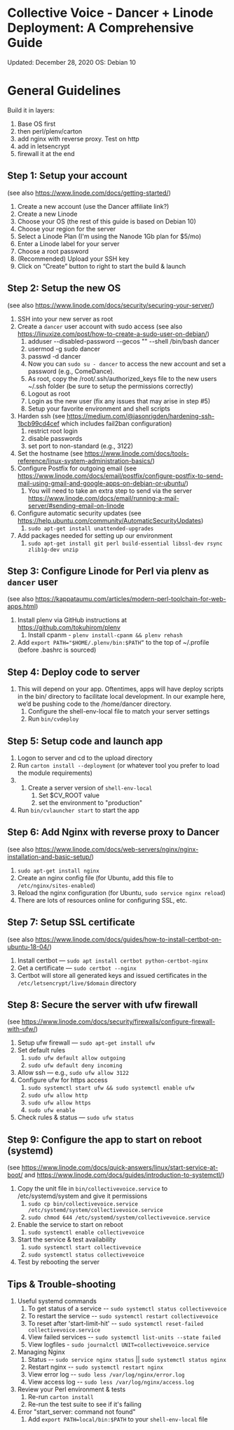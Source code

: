 # Collective Voice - Dancer + Linode Deployment: A Comprehensive Guide
Updated: December 28, 2020
OS: Debian 10

# General Guidelines

Build it in layers:
1. Base OS first
2. then perl/plenv/carton
3. add nginx with reverse proxy. Test on http
4. add in letsencrypt
5. firewall it at the end


## Step 1: Setup your account
(see also https://www.linode.com/docs/getting-started/)
1. Create a new account (use the Dancer affiliate link?)
2. Create a new Linode
3. Choose your OS (the rest of this guide is based on Debian 10)
4. Choose your region for the server
5. Select a Linode Plan (I'm using the Nanode 1Gb plan for $5/mo)
6. Enter a Linode label for your server
7. Choose a root password
8. (Recommended) Upload your SSH key
9. Click on “Create” button to right to start the build & launch


## Step 2: Setup the new OS
(see also https://www.linode.com/docs/security/securing-your-server/)
1. SSH into your new server as root
2. Create a `dancer` user account with sudo access (see also https://linuxize.com/post/how-to-create-a-sudo-user-on-debian/)
      1. adduser --disabled-password --gecos "" --shell /bin/bash dancer
      2.  usermod -g sudo dancer
      3. passwd -d dancer
      4. Now you can `sudo su - dancer` to access the new account and set a password (e.g., ComeDance).
      5. As root, copy the /root/.ssh/authorized_keys file to the new users ~/.ssh folder (be sure to setup the permissions correctly)
      6. Logout as root
      7. Login as the new user (fix any issues that may arise in step #5)
      8. Setup your favorite environment and shell scripts
3. Harden ssh (see https://medium.com/@jasonrigden/hardening-ssh-1bcb99cd4cef which includes fail2ban configuration)
      1. restrict root login
      2. disable passwords
      3. set port to non-standard (e.g., 3122)
4. Set the hostname (see https://www.linode.com/docs/tools-reference/linux-system-administration-basics/)
5. Configure Postfix for outgoing email (see https://www.linode.com/docs/email/postfix/configure-postfix-to-send-mail-using-gmail-and-google-apps-on-debian-or-ubuntu/)
      1. You will need to take an extra step to send via the server https://www.linode.com/docs/email/running-a-mail-server/#sending-email-on-linode
6. Configure automatic security updates (see https://help.ubuntu.com/community/AutomaticSecurityUpdates)
      1. `sudo apt-get install unattended-upgrades`
7. Add packages needed for setting up our environment
      1. `sudo apt-get install git perl build-essential libssl-dev rsync zlib1g-dev unzip`


## Step 3: Configure Linode for Perl via plenv as `dancer` user
(see also https://kappataumu.com/articles/modern-perl-toolchain-for-web-apps.html)
1. Install plenv via GitHub instructions at https://github.com/tokuhirom/plenv
      1. Install cpanm - `plenv install-cpanm && plenv rehash`
2. Add `export PATH="$HOME/.plenv/bin:$PATH”` to the top of ~/.profile (before .bashrc is sourced)

## Step 4: Deploy code to server
1. This will depend on your app. Oftentimes, apps will have deploy scripts in the bin/ directory to facilitate local development. In our example here, we’d be pushing code to the /home/dancer directory.
      1. Configure the shell-env-local file to match your server settings
      2. Run `bin/cvdeploy`

## Step 5: Setup code and launch app
1. Logon to server and cd to the upload directory
2.  Run `carton install --deployment` (or whatever tool you prefer to load the module requirements)
3. 1. Create a server version of `shell-env-local`
      1. Set $CV_ROOT value
      2. set the environment to "production"
4. Run `bin/cvlauncher start` to start the app


## Step 6: Add Nginx with reverse proxy to Dancer
(see also https://www.linode.com/docs/web-servers/nginx/nginx-installation-and-basic-setup/)
1. `sudo apt-get install nginx`
2. Create an nginx config file (for Ubuntu, add this file to `/etc/nginx/sites-enabled`)
3. Reload the nginx configuration (for Ubuntu, `sudo service nginx reload`)
4. There are lots of resources online for configuring SSL, etc.


## Step 7: Setup SSL certificate
(see also https://www.linode.com/docs/guides/how-to-install-certbot-on-ubuntu-18-04/)
1. Install certbot — `sudo apt install certbot python-certbot-nginx`
2. Get a certificate — `sudo certbot --nginx`
3. Certbot will store all generated keys and issued certificates in the `/etc/letsencrypt/live/$domain` directory


## Step 8: Secure the server with ufw firewall
 (see https://www.linode.com/docs/security/firewalls/configure-firewall-with-ufw/)
1. Setup ufw firewall — `sudo apt-get install ufw`
2. Set default rules
      1. `sudo ufw default allow outgoing`
      2. `sudo ufw default deny incoming`
3. Allow ssh — e.g., `sudo ufw allow 3122`
4. Configure ufw for https access
      1. `sudo systemctl start ufw && sudo systemctl enable ufw`
      2. `sudo ufw allow http`
      3. `sudo ufw allow https`
      4. `sudo ufw enable`
5. Check rules & status — `sudo ufw status`


## Step 9: Configure the app to start on reboot (systemd)
(see https://www.linode.com/docs/quick-answers/linux/start-service-at-boot/ and https://www.linode.com/docs/guides/introduction-to-systemctl/)
1. Copy the unit file in `bin/collectivevoice.service` to /etc/systemd/system and give it permissions
      1. `sudo cp bin/collectivevoice.service /etc/systemd/system/collectivevoice.service`
      2. `sudo chmod 644 /etc/systemd/system/collectivevoice.service`
2. Enable the service to start on reboot
      1. `sudo systemctl enable collectivevoice`
3. Start the service & test availability
      1. `sudo systemctl start collectivevoice`
      2. `sudo systemctl status collectivevoice`
4. Test by rebooting the server


## Tips & Trouble-shooting

1. Useful systemd commands
      1. To get status of a service -- `sudo systemctl status collectivevoice`
      2. To restart the service -- `sudo systemctl restart collectivevoice`
      3. To reset after 'start-limit-hit' -- `sudo systemctl reset-failed collectivevoice.service`
      4. View failed services -- `sudo systemctl list-units --state failed`
      5. View logfiles - `sudo journalctl UNIT=collectivevoice.service`
2. Managing Nginx
      1. Status -- `sudo service nginx status` || `sudo systemctl status nginx`
      2. Restart nginx -- `sudo systemctl restart nginx`
      3. View error log -- `sudo less /var/log/nginx/error.log`
      4. View access log -- `sudo less /var/log/nginx/access.log`
3. Review your Perl environment & tests
      1. Re-run `carton install`
      2. Re-run the test suite to see if it's failing
3. Error "start_server: command not found"
      1. Add `export PATH=local/bin:$PATH` to your `shell-env-local` file
